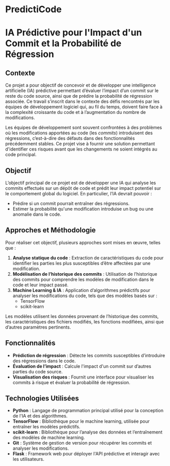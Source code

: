 # PredictiCode
# IA Prédictive pour l'Impact d'un Commit et la Probabilité de Régression

## Contexte

Ce projet a pour objectif de concevoir et de développer une intelligence artificielle (IA) prédictive permettant d’évaluer l’impact d’un commit sur le reste du code source, ainsi que de prédire la probabilité de régression associée. Ce travail s’inscrit dans le contexte des défis rencontrés par les équipes de développement logiciel qui, au fil du temps, doivent faire face à la complexité croissante du code et à l’augmentation du nombre de modifications.

Les équipes de développement sont souvent confrontées à des problèmes où les modifications apportées au code (les *commits*) introduisent des régressions, c’est-à-dire des défauts dans des fonctionnalités précédemment stables. Ce projet vise à fournir une solution permettant d'identifier ces risques avant que les changements ne soient intégrés au code principal.

## Objectif

L’objectif principal de ce projet est de développer une IA qui analyse les commits effectués sur un dépôt de code et prédit leur impact potentiel sur le comportement global du logiciel. En particulier, l’IA devrait pouvoir :
- Prédire si un commit pourrait entraîner des régressions.
- Estimer la probabilité qu'une modification introduise un bug ou une anomalie dans le code.

## Approches et Méthodologie

Pour réaliser cet objectif, plusieurs approches sont mises en œuvre, telles que :
1. **Analyse statique du code** : Extraction de caractéristiques du code pour identifier les parties les plus susceptibles d’être affectées par une modification.
2. **Modélisation de l’historique des commits** : Utilisation de l’historique des commits pour comprendre les modèles de modification dans le code et leur impact passé.
3. **Machine Learning & IA** : Application d’algorithmes prédictifs pour analyser les modifications du code, tels que des modèles basés sur :
   - TensorFlow
   - scikit-learn

Les modèles utilisent les données provenant de l’historique des commits, les caractéristiques des fichiers modifiés, les fonctions modifiées, ainsi que d’autres paramètres pertinents.

## Fonctionnalités

- **Prédiction de régression** : Détecte les commits susceptibles d’introduire des régressions dans le code.
- **Évaluation de l’impact** : Calcule l'impact d'un commit sur d’autres parties du code source.
- **Visualisation des risques** : Fournit une interface pour visualiser les commits à risque et évaluer la probabilité de régression.

## Technologies Utilisées

- **Python** : Langage de programmation principal utilisé pour la conception de l'IA et des algorithmes.
- **TensorFlow** : Bibliothèque pour le machine learning, utilisée pour entraîner les modèles prédictifs.
- **scikit-learn** : Bibliothèque pour l’analyse des données et l’entraînement des modèles de machine learning.
- **Git** : Système de gestion de version pour récupérer les commits et analyser les modifications.
- **Flask** : Framework web pour déployer l'API prédictive et interagir avec les utilisateurs.

